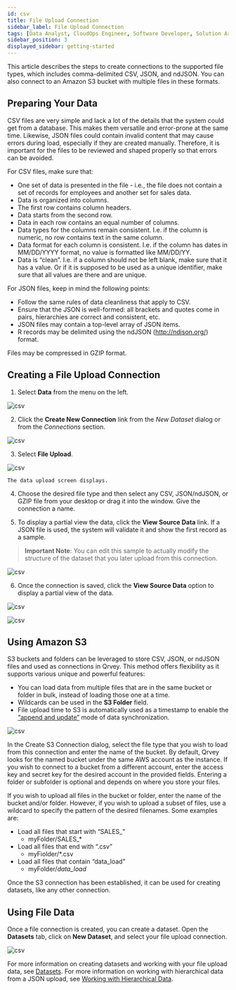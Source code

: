```yaml
---
id: csv
title: File Upload Connection
sidebar_label: File Upload Connection
tags: [Data Analyst, CloudOps Engineer, Software Developer, Solution Architect]
sidebar_position: 3
displayed_sidebar: getting-started
---
```


<div style={{textAlign: "justify"}}>

This article describes the steps to create connections to the supported file types, which includes comma-delimited CSV, JSON, and ndJSON. You can also connect to an Amazon S3 bucket with multiple files in these formats.


## Preparing Your Data
CSV files are very simple and lack a lot of the details that the system could get from a database. This makes them versatile and error-prone at the same time. Likewise, JSON files could contain invalid content that may cause errors during load, especially if they are created manually. Therefore, it is important for the files to be reviewed and shaped properly so that errors can be avoided. 

For CSV files, make sure that:  
* One set of data is presented in the file - i.e., the file does not contain a set of records for employees and another set for sales data.
* Data is organized into columns.
* The first row contains column headers.
* Data starts from the second row.
* Data in each row contains an equal number of columns.
* Data types for the columns remain consistent. I.e. if the column is numeric, no row contains text in the same column.
* Data format for each column is consistent. I.e. if the column has dates in MM/DD/YYYY format, no value is formatted like MM/DD/YY.
* Data is “clean”. I.e. if a column should not be left blank, make sure that it has a value. Or if it is supposed to be used as a unique identifier, make sure that all values are there and are unique.

For JSON files, keep in mind the following points: 
* Follow the same rules of data cleanliness that apply to CSV.
* Ensure that the JSON is well-formed: all brackets and quotes come in pairs, hierarchies are correct and consistent, etc. 
* JSON files may contain a top-level array of JSON items.  
* R records may be delimited using the ndJSON (http://ndjson.org/) format.

Files may be compressed in GZIP format.

## Creating a File Upload Connection 
1. Select **Data** from the menu on the left.

![csv](https://s3.amazonaws.com/cdn.qrvey.com/documentation_assets/ui-docs/datasets/3.4.2.2_csv/fileup1.png#thumbnail-20)

2. Click the **Create New Connection** link from the *New Dataset* dialog or from the *Connections* section. 

![csv](https://s3.amazonaws.com/cdn.qrvey.com/documentation_assets/ui-docs/datasets/3.4.2.2_csv/fileup2.png#thumbnail-60)

3. Select **File Upload**.

![csv](https://s3.amazonaws.com/cdn.qrvey.com/documentation_assets/ui-docs/datasets/3.4.2.2_csv/csv-connect.png#thumbnail-60)

    The data upload screen displays. 

4. Choose the desired file type and then select any CSV, JSON/ndJSON, or GZIP file from your desktop or drag it into the window. Give the connection a name.

5. To display a partial view the data, click the **View Source Data** link. If a JSON file is used, the system will validate it and show the first record as a sample.

>**Important Note**: You can edit this sample to actually modify the structure of the dataset that you later upload from this connection. 

![csv](https://s3.amazonaws.com/cdn.qrvey.com/documentation_assets/ui-docs/datasets/3.4.2.2_csv/fileup4.png#thumbnail-60)

6. Once the connection is saved, click the **View Source Data** option to display a partial view of the data. 

![csv](https://s3.amazonaws.com/cdn.qrvey.com/documentation_assets/ui-docs/datasets/3.4.2.2_csv/navi-bar-new.png#thumbnail) 

![csv](https://s3.amazonaws.com/cdn.qrvey.com/documentation_assets/ui-docs/datasets/3.4.2.2_csv/fileup6.png#thumbnail-60)


## Using Amazon S3
S3 buckets and folders can be leveraged to store CSV, JSON, or ndJSON files and used as connections in Qrvey. This method offers flexibility as it supports various unique and powerful features:

* You can load data from multiple files that are in the same bucket or folder in bulk, instead of loading those one at a time.
* Wildcards can be used in the **S3 Folder** field. 
* File upload time to S3 is automatically used as a timestamp to enable the [“append and update”](../Datasets/02-Design/04-Data%20Synchronization/data-sync.md#append-and-update) mode of data synchronization. 
 
![csv](https://s3.amazonaws.com/cdn.qrvey.com/documentation_assets/ui-docs/datasets/3.4.2.2_csv/createS3.png#thumbnail-60) 

In the Create S3 Connection dialog, select the file type that you wish to load from this connection and enter the name of the bucket. By default, Qrvey looks for the named bucket under the same AWS account as the instance. If you wish to connect to a bucket from a different account, enter the access key and secret key for the desired account in the provided fields. Entering a folder or subfolder is optional and depends on where you store your files.  

If you wish to upload all files in the bucket or folder, enter the name of the bucket and/or folder. However, if you wish to upload a subset of files, use a wildcard to specify the pattern of the desired filenames. Some examples are:

* Load all files that start with “SALES_”
    * myFolder/SALES_*
* Load all files that end with “.csv”
    * myFiolder/*.csv
* Load all files that contain “data_load”
    * myFolder/*data_load*

Once the S3 connection has been established, it can be used for creating datasets, like any other connection.



## Using File Data
Once a file connection is created, you can create a dataset. Open the **Datasets** tab, click on **New Dataset**, and select your file upload connection. 

![csv](https://s3.amazonaws.com/cdn.qrvey.com/documentation_assets/ui-docs/datasets/3.4.2.2_csv/fileup7.png#thumbnail-60)

For more information on creating datasets and working with your file upload data, see [Datasets](../Datasets/01-Overview%20of%20Datasets/overview-of-datasets.md). For more information on working with hierarchical data from a JSON upload, see [Working with Hierarchical Data](../Datasets/01-Overview%20of%20Datasets/hierarchical-data.md). 




</div>